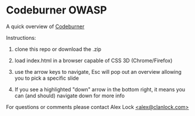 Codeburner OWASP
==================

A quick overview of [Codeburner](https://github.com/groupon/codeburner/)

Instructions:

  1) clone this repo or download the .zip

  2) load index.html in a browser capable of CSS 3D (Chrome/Firefox)

  3) use the arrow keys to navigate, Esc will pop out an overview allowing you to pick a specific slide

  4) If you see a highlighted "down" arrow in the bottom right, it means you can (and should) navigate down for more info

For questions or comments please contact Alex Lock [&lt;alex@clanlock.com&gt;](mailto:alex@clanlock.com)

